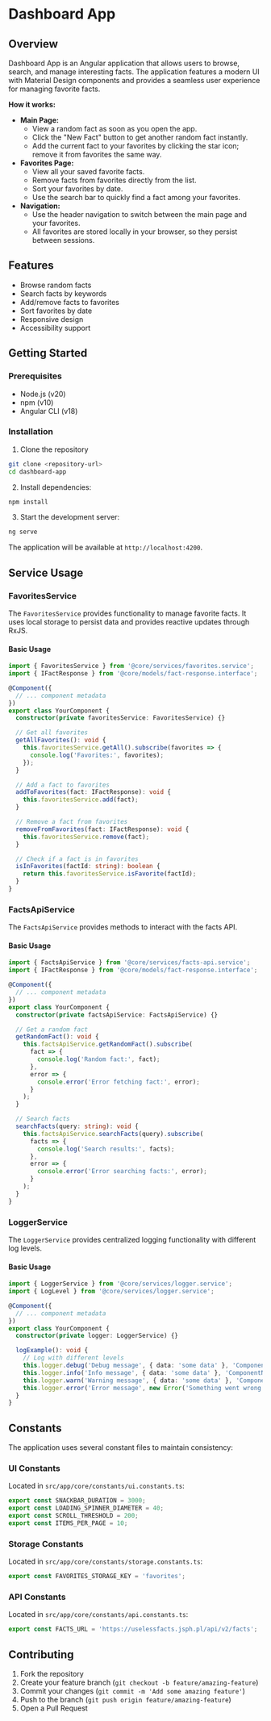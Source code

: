 # Dashboard App

## Overview
Dashboard App is an Angular application that allows users to browse, search, and manage interesting facts. The application features a modern UI with Material Design components and provides a seamless user experience for managing favorite facts.

**How it works:**
- **Main Page:**
  - View a random fact as soon as you open the app.
  - Click the "New Fact" button to get another random fact instantly.
  - Add the current fact to your favorites by clicking the star icon; remove it from favorites the same way.
- **Favorites Page:**
  - View all your saved favorite facts.
  - Remove facts from favorites directly from the list.
  - Sort your favorites by date.
  - Use the search bar to quickly find a fact among your favorites.
- **Navigation:**
  - Use the header navigation to switch between the main page and your favorites.
  - All favorites are stored locally in your browser, so they persist between sessions.

## Features
- Browse random facts
- Search facts by keywords
- Add/remove facts to favorites
- Sort favorites by date
- Responsive design
- Accessibility support

## Getting Started

### Prerequisites
- Node.js (v20)
- npm (v10)
- Angular CLI (v18)

### Installation
1. Clone the repository
```bash
git clone <repository-url>
cd dashboard-app
```

2. Install dependencies:
```bash
npm install
```

3. Start the development server:
```bash
ng serve
```

The application will be available at `http://localhost:4200`.

## Service Usage

### FavoritesService
The `FavoritesService` provides functionality to manage favorite facts. It uses local storage to persist data and provides reactive updates through RxJS.

#### Basic Usage
```typescript
import { FavoritesService } from '@core/services/favorites.service';
import { IFactResponse } from '@core/models/fact-response.interface';

@Component({
  // ... component metadata
})
export class YourComponent {
  constructor(private favoritesService: FavoritesService) {}

  // Get all favorites
  getAllFavorites(): void {
    this.favoritesService.getAll().subscribe(favorites => {
      console.log('Favorites:', favorites);
    });
  }

  // Add a fact to favorites
  addToFavorites(fact: IFactResponse): void {
    this.favoritesService.add(fact);
  }

  // Remove a fact from favorites
  removeFromFavorites(fact: IFactResponse): void {
    this.favoritesService.remove(fact);
  }

  // Check if a fact is in favorites
  isInFavorites(factId: string): boolean {
    return this.favoritesService.isFavorite(factId);
  }
}
```

### FactsApiService
The `FactsApiService` provides methods to interact with the facts API.

#### Basic Usage
```typescript
import { FactsApiService } from '@core/services/facts-api.service';
import { IFactResponse } from '@core/models/fact-response.interface';

@Component({
  // ... component metadata
})
export class YourComponent {
  constructor(private factsApiService: FactsApiService) {}

  // Get a random fact
  getRandomFact(): void {
    this.factsApiService.getRandomFact().subscribe(
      fact => {
        console.log('Random fact:', fact);
      },
      error => {
        console.error('Error fetching fact:', error);
      }
    );
  }

  // Search facts
  searchFacts(query: string): void {
    this.factsApiService.searchFacts(query).subscribe(
      facts => {
        console.log('Search results:', facts);
      },
      error => {
        console.error('Error searching facts:', error);
      }
    );
  }
}
```

### LoggerService
The `LoggerService` provides centralized logging functionality with different log levels.

#### Basic Usage
```typescript
import { LoggerService } from '@core/services/logger.service';
import { LogLevel } from '@core/services/logger.service';

@Component({
  // ... component metadata
})
export class YourComponent {
  constructor(private logger: LoggerService) {}

  logExample(): void {
    // Log with different levels
    this.logger.debug('Debug message', { data: 'some data' }, 'ComponentName');
    this.logger.info('Info message', { data: 'some data' }, 'ComponentName');
    this.logger.warn('Warning message', { data: 'some data' }, 'ComponentName');
    this.logger.error('Error message', new Error('Something went wrong'), 'ComponentName');
  }
}
```

## Constants

The application uses several constant files to maintain consistency:

### UI Constants
Located in `src/app/core/constants/ui.constants.ts`:
```typescript
export const SNACKBAR_DURATION = 3000;
export const LOADING_SPINNER_DIAMETER = 40;
export const SCROLL_THRESHOLD = 200;
export const ITEMS_PER_PAGE = 10;
```

### Storage Constants
Located in `src/app/core/constants/storage.constants.ts`:
```typescript
export const FAVORITES_STORAGE_KEY = 'favorites';
```

### API Constants
Located in `src/app/core/constants/api.constants.ts`:
```typescript
export const FACTS_URL = 'https://uselessfacts.jsph.pl/api/v2/facts';
```

## Contributing
1. Fork the repository
2. Create your feature branch (`git checkout -b feature/amazing-feature`)
3. Commit your changes (`git commit -m 'Add some amazing feature'`)
4. Push to the branch (`git push origin feature/amazing-feature`)
5. Open a Pull Request

